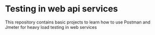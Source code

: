 # Testing in web api services
This repository contains basic projects to learn how to use Postman and Jmeter for heavy load testing in web services

